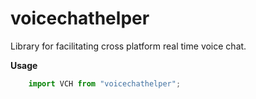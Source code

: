 # voicechathelper

Library for facilitating cross platform real time voice chat.

**Usage**

```javascript
    import VCH from "voicechathelper";
```